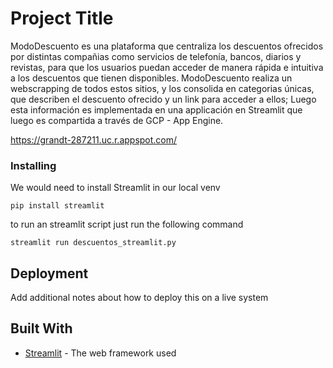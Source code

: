 # Project Title
ModoDescuento es una plataforma que centraliza los descuentos ofrecidos por distintas compañias como servicios de telefonía, bancos, diarios y revistas, para que los usuarios puedan acceder de manera rápida e intuitiva a los descuentos que tienen disponibles.
ModoDescuento realiza un webscrapping de todos estos sitios, y los consolida en categorias únicas, que describen el descuento ofrecido y un link para acceder a ellos; Luego esta información es implementada en una applicación en Streamlit que luego es compartida a través de GCP - App Engine.

https://grandt-287211.uc.r.appspot.com/

### Installing

We would need to install Streamlit in our local venv

```
pip install streamlit
```

to run an streamlit script just run the following command
```
streamlit run descuentos_streamlit.py
```

## Deployment

Add additional notes about how to deploy this on a live system

## Built With

* [Streamlit](https://docs.streamlit.io/) - The web framework used
